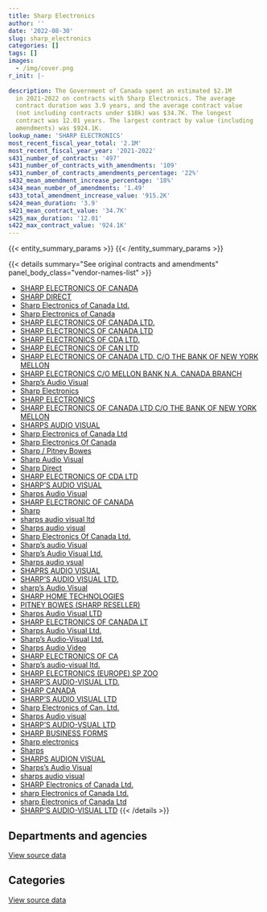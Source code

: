 ```yaml
---
title: Sharp Electronics
author: ''
date: '2022-08-30'
slug: sharp_electronics
categories: []
tags: []
images:
  - /img/cover.png
r_init: |-
  
description: The Government of Canada spent an estimated $2.1M
  in 2021-2022 on contracts with Sharp Electronics. The average
  contract duration was 3.9 years, and the average contract value
  (not including contracts under $10k) was $34.7K. The longest
  contract was 12.01 years. The largest contract by value (including
  amendments) was $924.1K.
lookup_name: 'SHARP ELECTRONICS'
most_recent_fiscal_year_total: '2.1M'
most_recent_fiscal_year_year: '2021-2022'
s431_number_of_contracts: '497'
s431_number_of_contracts_with_amendments: '109'
s431_number_of_contracts_amendments_percentage: '22%'
s432_mean_amendment_increase_percentage: '18%'
s434_mean_number_of_amendments: '1.49'
s433_total_amendment_increase_value: '915.2K'
s424_mean_duration: '3.9'
s421_mean_contract_value: '34.7K'
s425_max_duration: '12.01'
s422_max_contract_value: '924.1K'
---
```


<script src="/rmarkdown-libs/htmlwidgets/htmlwidgets.js"></script>
<link href="/rmarkdown-libs/datatables-css/datatables-crosstalk.css" rel="stylesheet" />
<script src="/rmarkdown-libs/datatables-binding/datatables.js"></script>
<script src="/rmarkdown-libs/jquery/jquery-3.6.0.min.js"></script>
<link href="/rmarkdown-libs/dt-core-bootstrap/css/dataTables.bootstrap.min.css" rel="stylesheet" />
<link href="/rmarkdown-libs/dt-core-bootstrap/css/dataTables.bootstrap.extra.css" rel="stylesheet" />
<script src="/rmarkdown-libs/dt-core-bootstrap/js/jquery.dataTables.min.js"></script>
<script src="/rmarkdown-libs/dt-core-bootstrap/js/dataTables.bootstrap.min.js"></script>
<link href="/rmarkdown-libs/crosstalk/css/crosstalk.min.css" rel="stylesheet" />
<script src="/rmarkdown-libs/crosstalk/js/crosstalk.min.js"></script>
<script src="/rmarkdown-libs/htmlwidgets/htmlwidgets.js"></script>
<link href="/rmarkdown-libs/datatables-css/datatables-crosstalk.css" rel="stylesheet" />
<script src="/rmarkdown-libs/datatables-binding/datatables.js"></script>
<script src="/rmarkdown-libs/jquery/jquery-3.6.0.min.js"></script>
<link href="/rmarkdown-libs/dt-core-bootstrap/css/dataTables.bootstrap.min.css" rel="stylesheet" />
<link href="/rmarkdown-libs/dt-core-bootstrap/css/dataTables.bootstrap.extra.css" rel="stylesheet" />
<script src="/rmarkdown-libs/dt-core-bootstrap/js/jquery.dataTables.min.js"></script>
<script src="/rmarkdown-libs/dt-core-bootstrap/js/dataTables.bootstrap.min.js"></script>
<link href="/rmarkdown-libs/crosstalk/css/crosstalk.min.css" rel="stylesheet" />
<script src="/rmarkdown-libs/crosstalk/js/crosstalk.min.js"></script>

{{< entity_summary_params >}}
{{< /entity_summary_params >}}

{{< details summary="See original contracts and amendments" panel_body_class="vendor-names-list" >}}
- [SHARP ELECTRONICS OF CANADA](https://search.open.canada.ca/en/ct/?sort=contract_value_f%20desc&page=1&search_text=%22SHARP%20ELECTRONICS%20OF%20CANADA%22)
- [SHARP DIRECT](https://search.open.canada.ca/en/ct/?sort=contract_value_f%20desc&page=1&search_text=%22SHARP%20DIRECT%22)
- [Sharp Electronics of Canada Ltd.](https://search.open.canada.ca/en/ct/?sort=contract_value_f%20desc&page=1&search_text=%22Sharp%20Electronics%20of%20Canada%20Ltd.%22)
- [Sharp Electronics of Canada](https://search.open.canada.ca/en/ct/?sort=contract_value_f%20desc&page=1&search_text=%22Sharp%20Electronics%20of%20Canada%22)
- [SHARP ELECTRONICS OF CANADA LTD.](https://search.open.canada.ca/en/ct/?sort=contract_value_f%20desc&page=1&search_text=%22SHARP%20ELECTRONICS%20OF%20CANADA%20LTD.%22)
- [SHARP ELECTRONICS OF CANADA LTD](https://search.open.canada.ca/en/ct/?sort=contract_value_f%20desc&page=1&search_text=%22SHARP%20ELECTRONICS%20OF%20CANADA%20LTD%22)
- [SHARP ELECTRONICS OF CDA LTD.](https://search.open.canada.ca/en/ct/?sort=contract_value_f%20desc&page=1&search_text=%22SHARP%20ELECTRONICS%20OF%20CDA%20LTD.%22)
- [SHARP ELECTRONICS OF CAN LTD](https://search.open.canada.ca/en/ct/?sort=contract_value_f%20desc&page=1&search_text=%22SHARP%20ELECTRONICS%20OF%20CAN%20LTD%22)
- [SHARP ELECTRONICS OF CANADA LTD. C/O THE BANK OF NEW YORK MELLON](https://search.open.canada.ca/en/ct/?sort=contract_value_f%20desc&page=1&search_text=%22SHARP%20ELECTRONICS%20OF%20CANADA%20LTD.%20C%2fO%20THE%20BANK%20OF%20NEW%20YORK%20MELLON%22)
- [SHARP ELECTRONICS C/O MELLON BANK N.A. CANADA BRANCH](https://search.open.canada.ca/en/ct/?sort=contract_value_f%20desc&page=1&search_text=%22SHARP%20ELECTRONICS%20C%2fO%20MELLON%20BANK%20N.A.%20CANADA%20BRANCH%22)
- [Sharp’s Audio Visual](https://search.open.canada.ca/en/ct/?sort=contract_value_f%20desc&page=1&search_text=%22Sharp%27s%20Audio%20Visual%22)
- [Sharp Electronics](https://search.open.canada.ca/en/ct/?sort=contract_value_f%20desc&page=1&search_text=%22Sharp%20Electronics%22)
- [SHARP ELECTRONICS](https://search.open.canada.ca/en/ct/?sort=contract_value_f%20desc&page=1&search_text=%22SHARP%20ELECTRONICS%22)
- [SHARP ELECTRONICS OF CANADA LTD C/O THE BANK OF NEW YORK MELLON](https://search.open.canada.ca/en/ct/?sort=contract_value_f%20desc&page=1&search_text=%22SHARP%20ELECTRONICS%20OF%20CANADA%20LTD%20C%2fO%20THE%20BANK%20OF%20NEW%20YORK%20MELLON%22)
- [SHARPS AUDIO VISUAL](https://search.open.canada.ca/en/ct/?sort=contract_value_f%20desc&page=1&search_text=%22SHARPS%20AUDIO%20VISUAL%22)
- [Sharp Electronics of Canada Ltd](https://search.open.canada.ca/en/ct/?sort=contract_value_f%20desc&page=1&search_text=%22Sharp%20Electronics%20of%20Canada%20Ltd%22)
- [Sharp Electronics Of Canada](https://search.open.canada.ca/en/ct/?sort=contract_value_f%20desc&page=1&search_text=%22Sharp%20Electronics%20Of%20Canada%22)
- [Sharp / Pitney Bowes](https://search.open.canada.ca/en/ct/?sort=contract_value_f%20desc&page=1&search_text=%22Sharp%20%2f%20Pitney%20Bowes%22)
- [Sharp Audio Visual](https://search.open.canada.ca/en/ct/?sort=contract_value_f%20desc&page=1&search_text=%22Sharp%20Audio%20Visual%22)
- [Sharp Direct](https://search.open.canada.ca/en/ct/?sort=contract_value_f%20desc&page=1&search_text=%22Sharp%20Direct%22)
- [SHARP ELECTRONICS OF CDA LTD](https://search.open.canada.ca/en/ct/?sort=contract_value_f%20desc&page=1&search_text=%22SHARP%20ELECTRONICS%20OF%20CDA%20LTD%22)
- [SHARP’S AUDIO VISUAL](https://search.open.canada.ca/en/ct/?sort=contract_value_f%20desc&page=1&search_text=%22SHARP%27S%20AUDIO%20VISUAL%22)
- [Sharps Audio Visual](https://search.open.canada.ca/en/ct/?sort=contract_value_f%20desc&page=1&search_text=%22Sharps%20Audio%20Visual%22)
- [SHARP ELECTRONIC OF CANADA](https://search.open.canada.ca/en/ct/?sort=contract_value_f%20desc&page=1&search_text=%22SHARP%20ELECTRONIC%20OF%20CANADA%22)
- [Sharp](https://search.open.canada.ca/en/ct/?sort=contract_value_f%20desc&page=1&search_text=%22Sharp%22)
- [sharps audio visual ltd](https://search.open.canada.ca/en/ct/?sort=contract_value_f%20desc&page=1&search_text=%22sharps%20audio%20visual%20ltd%22)
- [Sharps audio visual](https://search.open.canada.ca/en/ct/?sort=contract_value_f%20desc&page=1&search_text=%22Sharps%20audio%20visual%22)
- [Sharp Electronics Of Canada Ltd.](https://search.open.canada.ca/en/ct/?sort=contract_value_f%20desc&page=1&search_text=%22Sharp%20Electronics%20Of%20Canada%20Ltd.%22)
- [Sharp’s audio Visual](https://search.open.canada.ca/en/ct/?sort=contract_value_f%20desc&page=1&search_text=%22Sharp%27s%20audio%20Visual%22)
- [Sharp’s Audio Visual Ltd.](https://search.open.canada.ca/en/ct/?sort=contract_value_f%20desc&page=1&search_text=%22Sharp%27s%20Audio%20Visual%20Ltd.%22)
- [Sharps audio vsual](https://search.open.canada.ca/en/ct/?sort=contract_value_f%20desc&page=1&search_text=%22Sharps%20audio%20vsual%22)
- [SHAPRS AUDIO VISUAL](https://search.open.canada.ca/en/ct/?sort=contract_value_f%20desc&page=1&search_text=%22SHAPRS%20AUDIO%20VISUAL%22)
- [SHARP’S AUDIO VISUAL LTD.](https://search.open.canada.ca/en/ct/?sort=contract_value_f%20desc&page=1&search_text=%22SHARP%27S%20AUDIO%20VISUAL%20LTD.%22)
- [sharp’s Audio Visual](https://search.open.canada.ca/en/ct/?sort=contract_value_f%20desc&page=1&search_text=%22sharp%27s%20Audio%20Visual%22)
- [SHARP HOME TECHNOLOGIES](https://search.open.canada.ca/en/ct/?sort=contract_value_f%20desc&page=1&search_text=%22SHARP%20HOME%20TECHNOLOGIES%22)
- [PITNEY BOWES (SHARP RESELLER)](https://search.open.canada.ca/en/ct/?sort=contract_value_f%20desc&page=1&search_text=%22PITNEY%20BOWES%20%28SHARP%20RESELLER%29%22)
- [Sharps Audio Visual LTD](https://search.open.canada.ca/en/ct/?sort=contract_value_f%20desc&page=1&search_text=%22Sharps%20Audio%20Visual%20LTD%22)
- [SHARP ELECTRONICS OF CANADA LT](https://search.open.canada.ca/en/ct/?sort=contract_value_f%20desc&page=1&search_text=%22SHARP%20ELECTRONICS%20OF%20CANADA%20LT%22)
- [Sharps Audio Visual Ltd.](https://search.open.canada.ca/en/ct/?sort=contract_value_f%20desc&page=1&search_text=%22Sharps%20Audio%20Visual%20Ltd.%22)
- [Sharp’s Audio-Visual Ltd.](https://search.open.canada.ca/en/ct/?sort=contract_value_f%20desc&page=1&search_text=%22Sharp%27s%20Audio-Visual%20Ltd.%22)
- [Sharps Audio Video](https://search.open.canada.ca/en/ct/?sort=contract_value_f%20desc&page=1&search_text=%22Sharps%20Audio%20Video%22)
- [SHARP ELECTRONICS OF CA](https://search.open.canada.ca/en/ct/?sort=contract_value_f%20desc&page=1&search_text=%22SHARP%20ELECTRONICS%20OF%20CA%22)
- [Sharp’s audio-visual ltd.](https://search.open.canada.ca/en/ct/?sort=contract_value_f%20desc&page=1&search_text=%22Sharp%27s%20audio-visual%20ltd.%22)
- [SHARP ELECTRONICS (EUROPE) SP ZOO](https://search.open.canada.ca/en/ct/?sort=contract_value_f%20desc&page=1&search_text=%22SHARP%20ELECTRONICS%20%28EUROPE%29%20SP%20ZOO%22)
- [SHARP’S AUDIO-VISUAL LTD.](https://search.open.canada.ca/en/ct/?sort=contract_value_f%20desc&page=1&search_text=%22SHARP%27S%20AUDIO-VISUAL%20LTD.%22)
- [SHARP CANADA](https://search.open.canada.ca/en/ct/?sort=contract_value_f%20desc&page=1&search_text=%22SHARP%20CANADA%22)
- [SHARP’S AUDIO VISUAL LTD](https://search.open.canada.ca/en/ct/?sort=contract_value_f%20desc&page=1&search_text=%22SHARP%27S%20AUDIO%20VISUAL%20LTD%22)
- [Sharp Electronics of Can. Ltd.](https://search.open.canada.ca/en/ct/?sort=contract_value_f%20desc&page=1&search_text=%22Sharp%20Electronics%20of%20Can.%20Ltd.%22)
- [Sharps Audio visual](https://search.open.canada.ca/en/ct/?sort=contract_value_f%20desc&page=1&search_text=%22Sharps%20Audio%20visual%22)
- [SHARP’S AUDIO-VSUAL LTD](https://search.open.canada.ca/en/ct/?sort=contract_value_f%20desc&page=1&search_text=%22SHARP%27S%20AUDIO-VSUAL%20LTD%22)
- [SHARP BUSINESS FORMS](https://search.open.canada.ca/en/ct/?sort=contract_value_f%20desc&page=1&search_text=%22SHARP%20BUSINESS%20FORMS%22)
- [Sharp electronics](https://search.open.canada.ca/en/ct/?sort=contract_value_f%20desc&page=1&search_text=%22Sharp%20electronics%22)
- [Sharps](https://search.open.canada.ca/en/ct/?sort=contract_value_f%20desc&page=1&search_text=%22Sharps%22)
- [SHARPS AUDION VISUAL](https://search.open.canada.ca/en/ct/?sort=contract_value_f%20desc&page=1&search_text=%22SHARPS%20AUDION%20VISUAL%22)
- [Sharps’s Audio Visual](https://search.open.canada.ca/en/ct/?sort=contract_value_f%20desc&page=1&search_text=%22Sharps%27s%20Audio%20Visual%22)
- [sharps audio visual](https://search.open.canada.ca/en/ct/?sort=contract_value_f%20desc&page=1&search_text=%22sharps%20audio%20visual%22)
- [SHARP Electronics of Canada Ltd.](https://search.open.canada.ca/en/ct/?sort=contract_value_f%20desc&page=1&search_text=%22SHARP%20Electronics%20of%20Canada%20Ltd.%22)
- [sharp Electronics of Canada Ltd.](https://search.open.canada.ca/en/ct/?sort=contract_value_f%20desc&page=1&search_text=%22sharp%20Electronics%20of%20Canada%20Ltd.%22)
- [sharp Electronics of Canada Ltd](https://search.open.canada.ca/en/ct/?sort=contract_value_f%20desc&page=1&search_text=%22sharp%20Electronics%20of%20Canada%20Ltd%22)
- [SHARP’S AUDIO-VISUAL LTD](https://search.open.canada.ca/en/ct/?sort=contract_value_f%20desc&page=1&search_text=%22SHARP%27S%20AUDIO-VISUAL%20LTD%22)
{{< /details >}}

## Departments and agencies

<div id="htmlwidget-1" style="width:100%;height:auto;" class="datatables html-widget"></div>
<script type="application/json" data-for="htmlwidget-1">{"x":{"style":"bootstrap","filter":"none","vertical":false,"data":[["<a href=\"/departments/aandc-aadnc/\">Crown-Indigenous Relations and Northern Affairs Canada<\/a>","<a href=\"/departments/acoa-apeca/\">Atlantic Canada Opportunities Agency<\/a>","<a href=\"/departments/cbsa-asfc/\">Canada Border Services Agency<\/a>","<a href=\"/departments/chrc-ccdp/\">Canadian Human Rights Commission<\/a>","<a href=\"/departments/csc-scc/\">Correctional Service of Canada<\/a>","<a href=\"/departments/csps-efpc/\">Canada School of Public Service<\/a>","<a href=\"/departments/dfo-mpo/\">Fisheries and Oceans Canada<\/a>","<a href=\"/departments/dnd-mdn/\">National Defence<\/a>","<a href=\"/departments/ec/\">Environment and Climate Change Canada<\/a>","<a href=\"/departments/hc-sc/\">Health Canada<\/a>","<a href=\"/departments/jus/\">Department of Justice Canada<\/a>","<a href=\"/departments/lac-bac/\">Library and Archives Canada<\/a>","<a href=\"/departments/nrc-cnrc/\">National Research Council Canada<\/a>","<a href=\"/departments/nrcan-rncan/\">Natural Resources Canada<\/a>","<a href=\"/departments/opc-cpvp/\">Office of the Privacy Commissioner of Canada<\/a>","<a href=\"/departments/osfi-bsif/\">Office of the Superintendent of Financial Institutions Canada<\/a>","<a href=\"/departments/pbc-clcc/\">Parole Board of Canada<\/a>","<a href=\"/departments/pc/\">Parks Canada<\/a>","<a href=\"/departments/ps-sp/\">Public Safety Canada<\/a>","<a href=\"/departments/pwgsc-tpsgc/\">Public Services and Procurement Canada<\/a>","<a href=\"/departments/tc/\">Transport Canada<\/a>","<a href=\"/departments/tsb-bst/\">Transportation Safety Board of Canada<\/a>"],[2538.9,9119.99,7658.85,2994.16,370538.81,99859.67,11354.57,5859.55,5979.1,102270.5,63850.44,178914.63,1018753.25,126757.08,9968.96,147587.46,2665.5,8709.58,3454.26,316591.03,2002.77,32896.04],[null,23234.23,11624.89,3002.36,287984.09,102744.95,41188.12,null,null,118232.04,242280.94,192054.52,2422036.96,125731.93,37391.96,213608.36,null,8101.78,3463.72,368912.76,2008.26,39330.74],[null,24370.79,8098.04,2994.16,240564.95,33153.26,26534.24,null,null,124865.86,329668.09,187269.65,837888.33,90011.68,45575.21,271261.35,null,5555.66,3454.26,360690.78,334.71,39223.28],[null,24370.79,6937.26,2994.16,190978.55,13634.32,11889.66,null,null,77862.22,329668.09,182610.35,651677.16,61812.83,35606.25,213745.89,null,2402.19,3454.26,277705.72,null,33889.09]],"container":"<table class=\"table table-striped table-hover row-border order-column display\">\n  <thead>\n    <tr>\n      <th>Department<\/th>\n      <th>2018-2019<\/th>\n      <th>2019-2020<\/th>\n      <th>2020-2021<\/th>\n      <th>2021-2022<\/th>\n    <\/tr>\n  <\/thead>\n<\/table>","options":{"order":[[4,"desc"]],"pageLength":10,"autoWidth":true,"columnDefs":[{"targets":1,"render":"function(data, type, row, meta) {\n    return type !== 'display' ? data : DTWidget.formatCurrency(data, \"$\", 2, 3, \",\", \".\", true, null);\n  }"},{"targets":2,"render":"function(data, type, row, meta) {\n    return type !== 'display' ? data : DTWidget.formatCurrency(data, \"$\", 2, 3, \",\", \".\", true, null);\n  }"},{"targets":3,"render":"function(data, type, row, meta) {\n    return type !== 'display' ? data : DTWidget.formatCurrency(data, \"$\", 2, 3, \",\", \".\", true, null);\n  }"},{"targets":4,"render":"function(data, type, row, meta) {\n    return type !== 'display' ? data : DTWidget.formatCurrency(data, \"$\", 2, 3, \",\", \".\", true, null);\n  }"},{"width":"16%","targets":[1,2,3,4]},{"className":"dt-right","targets":[1,2,3,4]}],"orderClasses":false}},"evals":["options.columnDefs.0.render","options.columnDefs.1.render","options.columnDefs.2.render","options.columnDefs.3.render"],"jsHooks":[]}</script>
<p class="text-right">
<a href="https://github.com/GoC-Spending/contracts-data/tree/main/data/out/vendors/sharp_electronics/summary_by_fiscal_year_by_department.csv" class="source-data-link btn btn-link">View source data</a>
</p>

## Categories

<div id="htmlwidget-2" style="width:100%;height:auto;" class="datatables html-widget"></div>
<script type="application/json" data-for="htmlwidget-2">{"x":{"style":"bootstrap","filter":"none","vertical":false,"data":[["<a href=\"/categories/other/\">(Other)<\/a>","<a href=\"/categories/office_management/\">Office management<\/a>","<a href=\"/categories/defence/\">Defence<\/a>","<a href=\"/categories/information_technology/\">Information technology<\/a>","<a href=\"/categories/medical/\">Medical<\/a>","<a href=\"/categories/industrial_products_and_services/\">Industrial products and services<\/a>"],[null,1436744.83,5859.55,1066934.84,8440.01,12345.86],[1976.14,1520485.12,null,2699628.54,8463.13,12379.68],[4745.35,1443513.29,null,1162469.78,8440.01,12345.86],[4745.35,1148790.11,null,951963.98,8440.01,7299.34]],"container":"<table class=\"table table-striped table-hover row-border order-column display\">\n  <thead>\n    <tr>\n      <th>Category<\/th>\n      <th>2018-2019<\/th>\n      <th>2019-2020<\/th>\n      <th>2020-2021<\/th>\n      <th>2021-2022<\/th>\n    <\/tr>\n  <\/thead>\n<\/table>","options":{"order":[[4,"desc"]],"dom":"t","pageLength":30,"autoWidth":true,"columnDefs":[{"targets":1,"render":"function(data, type, row, meta) {\n    return type !== 'display' ? data : DTWidget.formatCurrency(data, \"$\", 2, 3, \",\", \".\", true, null);\n  }"},{"targets":2,"render":"function(data, type, row, meta) {\n    return type !== 'display' ? data : DTWidget.formatCurrency(data, \"$\", 2, 3, \",\", \".\", true, null);\n  }"},{"targets":3,"render":"function(data, type, row, meta) {\n    return type !== 'display' ? data : DTWidget.formatCurrency(data, \"$\", 2, 3, \",\", \".\", true, null);\n  }"},{"targets":4,"render":"function(data, type, row, meta) {\n    return type !== 'display' ? data : DTWidget.formatCurrency(data, \"$\", 2, 3, \",\", \".\", true, null);\n  }"},{"width":"16%","targets":[1,2,3,4]},{"className":"dt-right","targets":[1,2,3,4]}],"orderClasses":false,"lengthMenu":[10,25,30,50,100]}},"evals":["options.columnDefs.0.render","options.columnDefs.1.render","options.columnDefs.2.render","options.columnDefs.3.render"],"jsHooks":[]}</script>
<p class="text-right">
<a href="https://github.com/GoC-Spending/contracts-data/tree/main/data/out/vendors/sharp_electronics/summary_by_fiscal_year_by_category.csv" class="source-data-link btn btn-link">View source data</a>
</p>

